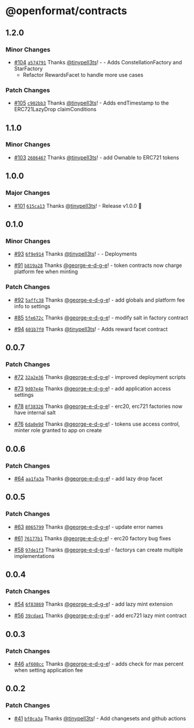 # @openformat/contracts

## 1.2.0

### Minor Changes

- [#104](https://github.com/open-format/contracts/pull/104) [`a574791`](https://github.com/open-format/contracts/commit/a574791d034ac35b17386c3cd3c79bc336f71be9) Thanks [@tinypell3ts](https://github.com/tinypell3ts)! - - Adds ConstellationFactory and StarFactory
  - Refactor RewardsFacet to handle more use cases

### Patch Changes

- [#105](https://github.com/open-format/contracts/pull/105) [`c902bb3`](https://github.com/open-format/contracts/commit/c902bb36ba79eea42b7e09696637ed6751c47fa9) Thanks [@tinypell3ts](https://github.com/tinypell3ts)! - Adds endTimestamp to the ERC721LazyDrop claimConditions

## 1.1.0

### Minor Changes

- [#103](https://github.com/open-format/contracts/pull/103) [`2686467`](https://github.com/open-format/contracts/commit/268646731a4f975a6a6d625d69d49a01bc5eb056) Thanks [@tinypell3ts](https://github.com/tinypell3ts)! - add Ownable to ERC721 tokens

## 1.0.0

### Major Changes

- [#101](https://github.com/open-format/contracts/pull/101) [`615ca13`](https://github.com/open-format/contracts/commit/615ca13e638ff8e47a196b049baaf0435d2934a3) Thanks [@tinypell3ts](https://github.com/tinypell3ts)! - Release v1.0.0 🚀

## 0.1.0

### Minor Changes

- [#93](https://github.com/open-format/contracts/pull/93) [`6f9e914`](https://github.com/open-format/contracts/commit/6f9e9141c1fb87c476e196baaf879071f9531f17) Thanks [@tinypell3ts](https://github.com/tinypell3ts)! - - Deployments

- [#91](https://github.com/open-format/contracts/pull/91) [`b819a28`](https://github.com/open-format/contracts/commit/b819a28bf306c552669d7252899d88c1a5d1b505) Thanks [@george-e-d-g-e](https://github.com/george-e-d-g-e)! - token contracts now charge platform fee when minting

### Patch Changes

- [#92](https://github.com/open-format/contracts/pull/92) [`5affc38`](https://github.com/open-format/contracts/commit/5affc383f21afafc68d30583eac0ca793d015c93) Thanks [@george-e-d-g-e](https://github.com/george-e-d-g-e)! - add globals and platform fee info to settings

- [#85](https://github.com/open-format/contracts/pull/85) [`5fe672c`](https://github.com/open-format/contracts/commit/5fe672cd5b4b6074c555e1175e1978cfc368ee05) Thanks [@george-e-d-g-e](https://github.com/george-e-d-g-e)! - modify salt in factory contract

- [#94](https://github.com/open-format/contracts/pull/94) [`601b7f0`](https://github.com/open-format/contracts/commit/601b7f0f7e025910f0d89404337ac955236e6ee8) Thanks [@tinypell3ts](https://github.com/tinypell3ts)! - Adds reward facet contract

## 0.0.7

### Patch Changes

- [#72](https://github.com/open-format/contracts/pull/72) [`32a2e36`](https://github.com/open-format/contracts/commit/32a2e3606ca773b36a9ae565e5782d1af7d53912) Thanks [@george-e-d-g-e](https://github.com/george-e-d-g-e)! - improved deployment scripts

- [#73](https://github.com/open-format/contracts/pull/73) [`9d07e4e`](https://github.com/open-format/contracts/commit/9d07e4e281cb7a4e0430c8aa8a35591d47b96dda) Thanks [@george-e-d-g-e](https://github.com/george-e-d-g-e)! - add application access settings

- [#78](https://github.com/open-format/contracts/pull/78) [`8f38326`](https://github.com/open-format/contracts/commit/8f3832695744867d00ae33a3d21cda7a43f34186) Thanks [@george-e-d-g-e](https://github.com/george-e-d-g-e)! - erc20, erc721 factories now have internal salt

- [#76](https://github.com/open-format/contracts/pull/76) [`6da0e9d`](https://github.com/open-format/contracts/commit/6da0e9d2ed429bca907bcfc46bcf7d9c211c7944) Thanks [@george-e-d-g-e](https://github.com/george-e-d-g-e)! - tokens use access control, minter role granted to app on create

## 0.0.6

### Patch Changes

- [#64](https://github.com/open-format/contracts/pull/64) [`aa1fa3a`](https://github.com/open-format/contracts/commit/aa1fa3a9f5646f90b4d2b023bc49cd230f9cdd30) Thanks [@george-e-d-g-e](https://github.com/george-e-d-g-e)! - add lazy drop facet

## 0.0.5

### Patch Changes

- [#63](https://github.com/open-format/contracts/pull/63) [`8065799`](https://github.com/open-format/contracts/commit/8065799de8d5cdf55ea88cc4994b89a5bfac9e72) Thanks [@george-e-d-g-e](https://github.com/george-e-d-g-e)! - update error names

- [#61](https://github.com/open-format/contracts/pull/61) [`76177b1`](https://github.com/open-format/contracts/commit/76177b10ebef470a798435813faf53b57712137d) Thanks [@george-e-d-g-e](https://github.com/george-e-d-g-e)! - erc20 factory bug fixes

- [#58](https://github.com/open-format/contracts/pull/58) [`97de1f3`](https://github.com/open-format/contracts/commit/97de1f3d8aeda3039c19fdf8175c8db233d84190) Thanks [@george-e-d-g-e](https://github.com/george-e-d-g-e)! - factorys can create multiple implementations

## 0.0.4

### Patch Changes

- [#54](https://github.com/open-format/contracts/pull/54) [`6f83869`](https://github.com/open-format/contracts/commit/6f83869fcd7fdab0f9acd3a515613f23c697ad02) Thanks [@george-e-d-g-e](https://github.com/george-e-d-g-e)! - add lazy mint extension

- [#56](https://github.com/open-format/contracts/pull/56) [`39cdae1`](https://github.com/open-format/contracts/commit/39cdae1c7ac661db0f8707d1c6594d39b9aacb42) Thanks [@george-e-d-g-e](https://github.com/george-e-d-g-e)! - add erc721 lazy mint contract

## 0.0.3

### Patch Changes

- [#46](https://github.com/open-format/contracts/pull/46) [`af608cc`](https://github.com/open-format/contracts/commit/af608cccf0fd9b8a91fbf91cea894447f0d402c5) Thanks [@george-e-d-g-e](https://github.com/george-e-d-g-e)! - adds check for max percent when setting application fee

## 0.0.2

### Patch Changes

- [#41](https://github.com/open-format/contracts/pull/41) [`bf0ca3a`](https://github.com/open-format/contracts/commit/bf0ca3a69c71cba360c67c132701dc960c2006ed) Thanks [@tinypell3ts](https://github.com/tinypell3ts)! - Add changesets and github actions
